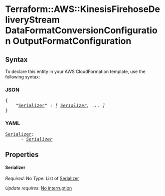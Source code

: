 # Terraform::AWS::KinesisFirehoseDeliveryStream DataFormatConversionConfiguration OutputFormatConfiguration

## Syntax

To declare this entity in your AWS CloudFormation template, use the following syntax:

### JSON

<pre>
{
    "<a href="#serializer" title="Serializer">Serializer</a>" : <i>[ <a href="dataformatconversionconfiguration-outputformatconfiguration-serializer.md">Serializer</a>, ... ]</i>
}
</pre>

### YAML

<pre>
<a href="#serializer" title="Serializer">Serializer</a>: <i>
      - <a href="dataformatconversionconfiguration-outputformatconfiguration-serializer.md">Serializer</a></i>
</pre>

## Properties

#### Serializer

_Required_: No
_Type_: List of <a href="dataformatconversionconfiguration-outputformatconfiguration-serializer.md">Serializer</a>

_Update requires_: [No interruption](https://docs.aws.amazon.com/AWSCloudFormation/latest/UserGuide/using-cfn-updating-stacks-update-behaviors.html#update-no-interrupt)

